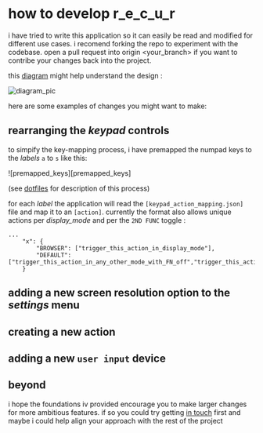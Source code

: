 # how to develop r_e_c_u_r

i have tried to write this application so it can easily be read and modified for different use cases. i recomend forking the repo to experiment with the codebase. open a pull request into origin <your_branch> if you want to contribe your changes back into the project.

this [diagram] might help understand the design : 

![diagram_pic][diagram_pic]

here are some examples of changes you might want to make:

## rearranging the _keypad_ controls

to simpify the key-mapping process, i have premapped the numpad keys to the _labels_ `a` to `s` like this:

![premapped_keys][premapped_keys]

(see [dotfiles] for description of this process)

for each _label_ the application will read the `[keypad_action_mapping.json]` file and map it to an `[action]`. currently the format also allows unique actions per _display_mode_ and per the `2ND FUNC` toggle :

```
...
	"x": {
		"BROWSER": ["trigger_this_action_in_display_mode"],
		"DEFAULT": ["trigger_this_action_in_any_other_mode_with_FN_off","trigger_this_action_in_any_other_mode_with_FN_on"],
	}
```

## adding a new screen resolution option to the _settings_ menu

## creating a new action

## adding a new `user input` device

## beyond

i hope the foundations iv provided encourage you to make larger changes for more ambitious features. if so you could try getting [in touch] first and maybe i could help align your approach with the rest of the project

[diagram]: https://docs.google.com/drawings/d/1ltWCv82rKVzOiFe6GaDDPlneG2oki0yRujArPU5V2ss/edit?usp=sharing
[diagram_pic]:
[premapped_keys]:
[dotfiles]: ../dotfiles
[keypad_action_mapping.json]: ../data_centre/json_objects/keypad_action_mapping.json
[action]: ../actions.py 
[in touch]: langolierz@gmail.com

